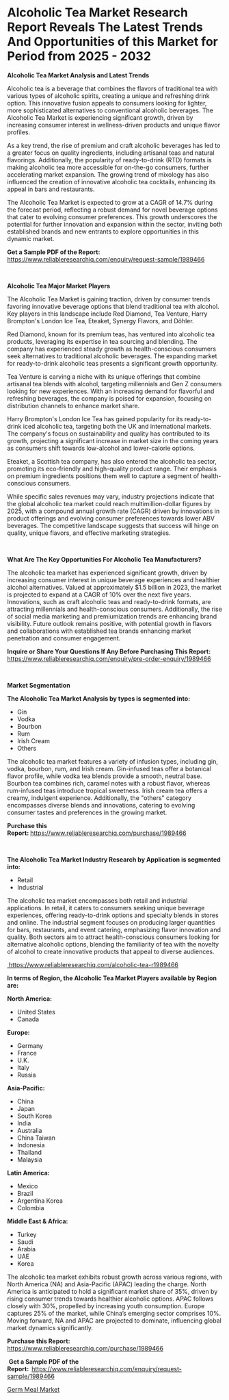 <p><h1>Alcoholic Tea Market Research Report Reveals The Latest Trends And Opportunities of this Market for Period from 2025 - 2032</h1></p><p><strong>Alcoholic Tea Market Analysis and Latest Trends</strong></p>
<p><p>Alcoholic tea is a beverage that combines the flavors of traditional tea with various types of alcoholic spirits, creating a unique and refreshing drink option. This innovative fusion appeals to consumers looking for lighter, more sophisticated alternatives to conventional alcoholic beverages. The Alcoholic Tea Market is experiencing significant growth, driven by increasing consumer interest in wellness-driven products and unique flavor profiles. </p><p>As a key trend, the rise of premium and craft alcoholic beverages has led to a greater focus on quality ingredients, including artisanal teas and natural flavorings. Additionally, the popularity of ready-to-drink (RTD) formats is making alcoholic tea more accessible for on-the-go consumers, further accelerating market expansion. The growing trend of mixology has also influenced the creation of innovative alcoholic tea cocktails, enhancing its appeal in bars and restaurants.</p><p>The Alcoholic Tea Market is expected to grow at a CAGR of 14.7% during the forecast period, reflecting a robust demand for novel beverage options that cater to evolving consumer preferences. This growth underscores the potential for further innovation and expansion within the sector, inviting both established brands and new entrants to explore opportunities in this dynamic market.</p></p>
<p><strong>Get a Sample PDF of the Report:&nbsp;</strong> <a href="https://www.reliableresearchiq.com/enquiry/request-sample/1989466?utm_campaign=2247&utm_medium=2&utm_source=Github&utm_content=ia&utm_term=07042025&utm_id=alcoholic-tea">https://www.reliableresearchiq.com/enquiry/request-sample/1989466</a></p>
<p>&nbsp;</p>
<p><strong>Alcoholic Tea Major Market Players</strong></p>
<p><p>The Alcoholic Tea Market is gaining traction, driven by consumer trends favoring innovative beverage options that blend traditional tea with alcohol. Key players in this landscape include Red Diamond, Tea Venture, Harry Brompton's London Ice Tea, Eteaket, Synergy Flavors, and Döhler.</p><p>Red Diamond, known for its premium teas, has ventured into alcoholic tea products, leveraging its expertise in tea sourcing and blending. The company has experienced steady growth as health-conscious consumers seek alternatives to traditional alcoholic beverages. The expanding market for ready-to-drink alcoholic teas presents a significant growth opportunity.</p><p>Tea Venture is carving a niche with its unique offerings that combine artisanal tea blends with alcohol, targeting millennials and Gen Z consumers looking for new experiences. With an increasing demand for flavorful and refreshing beverages, the company is poised for expansion, focusing on distribution channels to enhance market share.</p><p>Harry Brompton's London Ice Tea has gained popularity for its ready-to-drink iced alcoholic tea, targeting both the UK and international markets. The company's focus on sustainability and quality has contributed to its growth, projecting a significant increase in market size in the coming years as consumers shift towards low-alcohol and lower-calorie options.</p><p>Eteaket, a Scottish tea company, has also entered the alcoholic tea sector, promoting its eco-friendly and high-quality product range. Their emphasis on premium ingredients positions them well to capture a segment of health-conscious consumers.</p><p>While specific sales revenues may vary, industry projections indicate that the global alcoholic tea market could reach multimillion-dollar figures by 2025, with a compound annual growth rate (CAGR) driven by innovations in product offerings and evolving consumer preferences towards lower ABV beverages. The competitive landscape suggests that success will hinge on quality, unique flavors, and effective marketing strategies.</p></p>
<p>&nbsp;</p>
<p><strong>What Are The Key Opportunities For Alcoholic Tea Manufacturers?</strong></p>
<p><p>The alcoholic tea market has experienced significant growth, driven by increasing consumer interest in unique beverage experiences and healthier alcohol alternatives. Valued at approximately $1.5 billion in 2023, the market is projected to expand at a CAGR of 10% over the next five years. Innovations, such as craft alcoholic teas and ready-to-drink formats, are attracting millennials and health-conscious consumers. Additionally, the rise of social media marketing and premiumization trends are enhancing brand visibility. Future outlook remains positive, with potential growth in flavors and collaborations with established tea brands enhancing market penetration and consumer engagement.</p></p>
<p><strong>Inquire or Share Your Questions If Any Before Purchasing This Report:</strong> <a href="https://www.reliableresearchiq.com/enquiry/pre-order-enquiry/1989466?utm_campaign=2247&utm_medium=2&utm_source=Github&utm_content=ia&utm_term=07042025&utm_id=alcoholic-tea">https://www.reliableresearchiq.com/enquiry/pre-order-enquiry/1989466</a></p>
<p>&nbsp;</p>
<p><strong>Market Segmentation</strong></p>
<p><strong>The Alcoholic Tea Market Analysis by types is segmented into:</strong></p>
<p><ul><li>Gin</li><li>Vodka</li><li>Bourbon</li><li>Rum</li><li>Irish Cream</li><li>Others</li></ul></p>
<p><p>The alcoholic tea market features a variety of infusion types, including gin, vodka, bourbon, rum, and Irish cream. Gin-infused teas offer a botanical flavor profile, while vodka tea blends provide a smooth, neutral base. Bourbon tea combines rich, caramel notes with a robust flavor, whereas rum-infused teas introduce tropical sweetness. Irish cream tea offers a creamy, indulgent experience. Additionally, the "others" category encompasses diverse blends and innovations, catering to evolving consumer tastes and preferences in the growing market.</p></p>
<p><strong>Purchase this Report:&nbsp;</strong><a href="https://www.reliableresearchiq.com/purchase/1989466?utm_campaign=2247&utm_medium=2&utm_source=Github&utm_content=ia&utm_term=07042025&utm_id=alcoholic-tea">https://www.reliableresearchiq.com/purchase/1989466</a></p>
<p>&nbsp;</p>
<p><strong>The Alcoholic Tea Market Industry Research by Application is segmented into:</strong></p>
<p><ul><li>Retail</li><li>Industrial</li></ul></p>
<p><p>The alcoholic tea market encompasses both retail and industrial applications. In retail, it caters to consumers seeking unique beverage experiences, offering ready-to-drink options and specialty blends in stores and online. The industrial segment focuses on producing larger quantities for bars, restaurants, and event catering, emphasizing flavor innovation and quality. Both sectors aim to attract health-conscious consumers looking for alternative alcoholic options, blending the familiarity of tea with the novelty of alcohol to create innovative products that appeal to diverse audiences.</p></p>
<p><a href="https://www.reliableresearchiq.com/alcoholic-tea-r1989466?utm_campaign=2247&utm_medium=2&utm_source=Github&utm_content=ia&utm_term=07042025&utm_id=alcoholic-tea">&nbsp;https://www.reliableresearchiq.com/alcoholic-tea-r1989466</a></p>
<p><strong>In terms of Region, the Alcoholic Tea Market Players available by Region are:</strong></p>
<p>
    <p> <strong> North America: </strong>
        <ul>
            <li>United States</li>
            <li>Canada</li>
        </ul>
        </p> 
    <p> <strong> Europe: </strong>
        <ul>
            <li>Germany</li>
            <li>France</li>
            <li>U.K.</li>
            <li>Italy</li>
            <li>Russia</li>
        </ul>
        </p> 
    <p> <strong> Asia-Pacific: </strong>
        <ul>
            <li>China</li>
            <li>Japan</li>
            <li>South Korea</li>
            <li>India</li>
            <li>Australia</li>
            <li>China Taiwan</li>
            <li>Indonesia</li>
            <li>Thailand</li>
            <li>Malaysia</li>
        </ul>
        </p> 
    <p> <strong> Latin America: </strong>
        <ul>
            <li>Mexico</li>
            <li>Brazil</li>
            <li>Argentina Korea</li>
            <li>Colombia</li>
        </ul>
        </p> 
    <p> <strong> Middle East & Africa: </strong>
        <ul>
            <li>Turkey</li>
            <li>Saudi</li>
            <li>Arabia</li>
            <li>UAE</li>
            <li>Korea</li>
        </ul>
    </p>
    </p>
<p><p>The alcoholic tea market exhibits robust growth across various regions, with North America (NA) and Asia-Pacific (APAC) leading the charge. North America is anticipated to hold a significant market share of 35%, driven by rising consumer trends towards healthier alcoholic options. APAC follows closely with 30%, propelled by increasing youth consumption. Europe captures 25% of the market, while China’s emerging sector comprises 10%. Moving forward, NA and APAC are projected to dominate, influencing global market dynamics significantly.</p></p>
<p><strong>Purchase this Report: </strong><a href="https://www.reliableresearchiq.com/purchase/1989466?utm_campaign=2247&utm_medium=2&utm_source=Github&utm_content=ia&utm_term=07042025&utm_id=alcoholic-tea">https://www.reliableresearchiq.com/purchase/1989466</a></p>
<p>&nbsp;<strong>Get a Sample PDF of the Report:&nbsp;&nbsp;</strong><a href="https://www.reliableresearchiq.com/enquiry/request-sample/1989466?utm_campaign=2247&utm_medium=2&utm_source=Github&utm_content=ia&utm_term=07042025&utm_id=alcoholic-tea">https://www.reliableresearchiq.com/enquiry/request-sample/1989466</a></p>
<p><strong></strong></p>
<p><p><a href="https://github.com/gerdabatiskzv9/Market-Research-Report-List-1/blob/main/germ-meal-market.md?utm_campaign=2247&utm_medium=2&utm_source=Github&utm_content=ia&utm_term=07042025&utm_id=alcoholic-tea">Germ Meal Market</a></p></p>